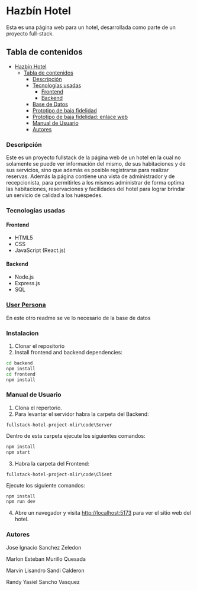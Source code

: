 # Hazbín Hotel

Esta es una página web para un hotel, desarrollada como parte de un proyecto full-stack.

## Tabla de contenidos

- [Hazbín Hotel](#hazbín-hotel)
  - [Tabla de contenidos](#tabla-de-contenidos)
    - [Descripción](#descripción)
    - [Tecnologías usadas](#tecnologías-usadas)
      - [Frontend](#frontend)
      - [Backend](#backend)
    - [Base de Datos](./BD/base_de_datos.md)
    - [Prototipo de baja fidelidad](./Planeacion/low_fidelity_prototype/Low%20Fidelity%20Prototype%20P.I.pdf)
    - [Prototipo de baja fidelidad: enlace web](https://www.figma.com/file/OFNy7myUIhZMrpd3iX6IKa/Low-Fidelity-Prototype?type=design&node-id=0-1&mode=design)
    - [Manual de Usuario](#manual-de-usuario)
    - [Autores](#autores)

### Descripción

Este es un proyecto fullstack de la página web de un hotel en la cual no solamente se puede ver información del mismo, de sus habitaciones y de sus servicios, sino que además es posible registrarse para realizar reservas. Además la página contiene una vista de administrador y de recepcionista, para permitirles a los mismos administrar de forma optima las habitaciones, reservaciones y facilidades del hotel para lograr brindar un servicio de calidad a los huéspedes.

### Tecnologías usadas

#### Frontend

- HTML5
- CSS
- JavaScript (React.js)

#### Backend

- Node.js
- Express.js
- SQL

 ### [User Persona ](https://www.canva.com/design/DAGB-ZCBiA0/2AxU5ZSihHsgPBm9dHqHkQ/edit?utm_content=DAGB-ZCBiA0&utm_campaign=designshare&utm_medium=link2&utm_source=sharebutton)

En este otro readme se ve lo necesario de la base de datos

### Instalacion

1. Clonar el repositorio
2. Install frontend and backend dependencies:

```bash
cd backend
npm install
cd frontend
npm install
```

### Manual de Usuario

1. Clona el repertorio.
2. Para levantar el servidor habra la carpeta del Backend:
 ```
 fullstack-hotel-project-mlir\code\Server
 ```
 Dentro de esta carpeta ejecute los siguientes comandos:
 ```cmd
 npm install
 npm start
 ```
3. Habra la carpeta del Frontend:
```
fullstack-hotel-project-mlir\code\Client
```
Ejecute los siguiente comandos:
```cmd
npm install
npm run dev
```
4. Abre un navegador y visita [http://localhost:5173](http://localhost:5173) para ver el sitio web del hotel.

### Autores

Jose Ignacio Sanchez Zeledon

Marlon Esteban Murillo Quesada

Marvin Lisandro Sandi Calderon

Randy Yasiel Sancho Vasquez
